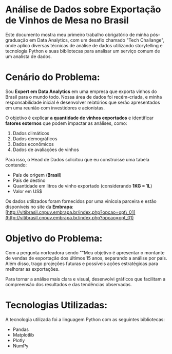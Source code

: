 # Análise de Dados sobre Exportação de Vinhos de Mesa no Brasil

Este documento mostra meu primeiro trabalho obrigatório de minha pós-graduação em Data Analytics, com um desafio chamado "Tech Challange", onde aplico diversas técnicas de análise de dados utilizando storytelling e tecnologia Python e suas bibliotecas para analisar um serviço comum de um analista de dados.

# Cenário do Problema:

Sou **Expert em Data Analytics** em uma empresa que exporta vinhos do Brasil para o mundo todo. Nossa área de dados foi recém-criada, e minha responsabilidade inicial é desenvolver relatórios que serão apresentados em uma reunião com investidores e acionistas.

O objetivo é explicar **a quantidade de vinhos exportados** e identificar **fatores externos** que podem impactar as análises, como:

1. Dados climáticos
2. Dados demográficos
3. Dados econômicos
4. Dados de avaliações de vinhos

Para isso, o Head de Dados solicitou que eu construísse uma tabela contendo:

* País de origem (**Brasil**)
* País de destino
* Quantidade em litros de vinho exportado (considerando **1KG = 1L**)
* Valor em US\$

Os dados utilizados foram fornecidos por uma vinícola parceira e estão disponíveis no site da **Embrapa**:
[http://vitibrasil.cnpuv.embrapa.br/index.php?opcao=opt\_01](http://vitibrasil.cnpuv.embrapa.br/index.php?opcao=opt_01)

# Objetivo do Problema:

Com a pergunta norteadora sendo ""Meu objetivo é apresentar o montante de vendas de exportação dos últimos 15 anos, separando a análise por país. Além disso, trago projeções futuras e possíveis ações estratégicas para melhorar as exportações.

Para tornar a análise mais clara e visual, desenvolvi gráficos que facilitam a compreensão dos resultados e das tendências observadas.

# Tecnologias Utilizadas:

A tecnologia utilizada foi a linguagem Python com as seguintes bibliotecas:

* Pandas
* Matplotlib
* Plotly
* NumPy
